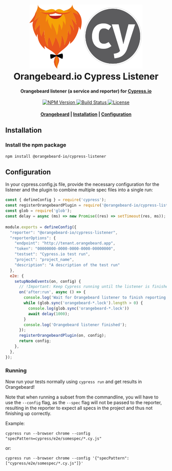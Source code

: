 <h1 align="center">
  <a href="https://github.com/orangebeard-io/cypress-listener">
    <img src="https://raw.githubusercontent.com/orangebeard-io/cypress-listener/master/.github/logo.svg" alt="Orangebeard.io Cypress.io Listener" height="200">
  </a>
  <br>Orangebeard.io Cypress Listener<br>
</h1>

<h4 align="center">Orangebeard listener (a service and reporter) for <a href="https://cypress.io/" target="_blank" rel="noopener">Cypress.io</a></h4>

<p align="center">
  <a href="https://www.npmjs.com/package/@orangebeard-io/cypress-listener">
    <img src="https://img.shields.io/npm/v/@orangebeard-io/cypress-listener.svg?style=flat-square"
      alt="NPM Version" />
  </a>
  <a href="https://github.com/orangebeard-io/cypress-listener/actions">
    <img src="https://img.shields.io/github/workflow/status/orangebeard-io/cypress-listener/release?style=flat-square"
      alt="Build Status" />
  </a>
  <a href="https://github.com/orangebeard-io/cypress-listener/blob/master/LICENSE">
    <img src="https://img.shields.io/github/license/orangebeard-io/cypress-listener?style=flat-square"
      alt="License" />
  </a>
</p>

<div align="center">
  <h4>
    <a href="https://orangebeard.io">Orangebeard</a> |
    <a href="#installation">Installation</a> |
    <a href="#configuration">Configuration</a>
  </h4>
</div>

## Installation

### Install the npm package

```shell
npm install @orangebeard-io/cypress-listener
```

## Configuration

In your cypress.config.js file, provide the necessary configuration for the listener and the plugin to combine multiple spec files into a single run:

```JavaScript
const { defineConfig } = require('cypress');
const registerOrangebeardPlugin = require('@orangebeard-io/cypress-listener/lib/plugin');
const glob = require('glob');
const delay = async (ms) => new Promise((res) => setTimeout(res, ms));

module.exports = defineConfig({
  "reporter": "@orangebeard-io/cypress-listener",
  "reporterOptions": {
    "endpoint": "http://tenant.orangebeard.app",
    "token": "00000000-0000-0000-0000-00000000",
    "testset": "Cypress.io test run",
    "project": "project_name",
    "description": "A description of the test run"
  },
  e2e: {
    setupNodeEvents(on, config) {
      // !Important: Keep Cypress running until the listener is finished, preventing unfinished runs in Orangebeard
      on('after:run', async () => {
        console.log('Wait for Orangebeard listener to finish reporting...');
        while (glob.sync('orangebeard-*.lock').length > 0) {
          console.log(glob.sync('orangebeard-*.lock'))
          await delay(1000);
        }
        console.log('Orangebeard listener finished');
      });
      registerOrangebeardPlugin(on, config);
      return config;
    },
  },
});
```


### Running

Now run your tests normally using `cypress run` and get results in Orangebeard!

Note that when running a subset from the commandline, you will have to use the `--config` flag, as the `--spec` flag will not be passed to the reporter, resulting in the reporter to expect all specs in the project and thus not finishing up correctly.

Example:
```
cypress run --browser chrome --config "specPattern=cypress/e2e/somespec/*.cy.js"
```
or:
```
cypress run --browser chrome --config '{"specPattern":["cypress/e2e/somespec/*.cy.js"]}'
```
